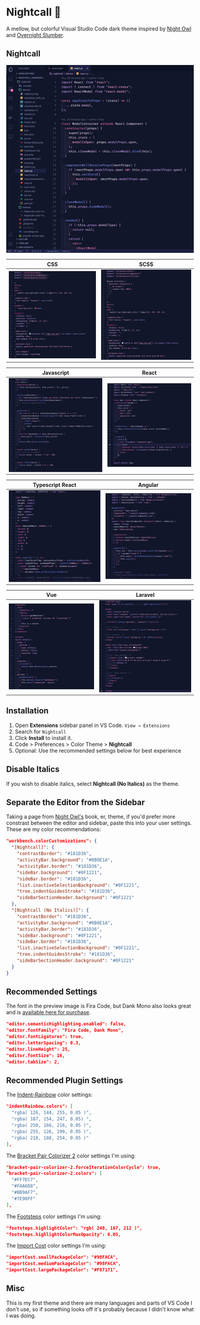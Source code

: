 # Nightcall 🌃

A mellow, but colorful Visual Studio Code dark theme inspired by [Night Owl](https://marketplace.visualstudio.com/items?itemName=sdras.night-owl) and [Overnight Slumber](https://marketplace.visualstudio.com/items?itemName=cev.overnight).

## Nightcall

![Fullscreen](https://github.com/bpat86/nightcall-vscode-theme/raw/main/nightcall-main.jpg)

|                                      CSS                                      |                                      SCSS                                      |
| :---------------------------------------------------------------------------: | :----------------------------------------------------------------------------: |
| ![](https://github.com/bpat86/nightcall-vscode-theme/raw/main/css-screen.jpg) | ![](https://github.com/bpat86/nightcall-vscode-theme/raw/main/scss-screen.jpg) |

|                                  Javascript                                  |                                      React                                      |
| :--------------------------------------------------------------------------: | :-----------------------------------------------------------------------------: |
| ![](https://github.com/bpat86/nightcall-vscode-theme/raw/main/js-screen.jpg) | ![](https://github.com/bpat86/nightcall-vscode-theme/raw/main/react-screen.jpg) |

|                                      Typescript React                                      |                                      Angular                                      |
| :----------------------------------------------------------------------------------------: | :-------------------------------------------------------------------------------: |
| ![](https://github.com/bpat86/nightcall-vscode-theme/raw/main/typescript-react-screen.jpg) | ![](https://github.com/bpat86/nightcall-vscode-theme/raw/main/angular-screen.jpg) |

|                                      Vue                                      |                                         Laravel                                         |
| :---------------------------------------------------------------------------: | :-------------------------------------------------------------------------------------: |
| ![](https://github.com/bpat86/nightcall-vscode-theme/raw/main/vue-screen.jpg) | ![](https://github.com/bpat86/nightcall-vscode-theme/raw/main/laravel-blade-screen.jpg) |

## Installation

1. Open **Extensions** sidebar panel in VS Code. `View → Extensions`
2. Search for `Nightcall`
3. Click **Install** to install it.
4. Code > Preferences > Color Theme > **Nightcall**
5. Optional: Use the recommended settings below for best experience

## Disable Italics

If you wish to disable italics, select **Nightcall (No Italics)** as the theme.

## Separate the Editor from the Sidebar

Taking a page from [Night Owl's](https://marketplace.visualstudio.com/items?itemName=sdras.night-owl) book, er, theme, if you'd prefer more constrast between the editor and sidebar, paste this into your user settings. These are my color recommendations:

```json
"workbench.colorCustomizations": {
  "[Nightcall]": {
    "contrastBorder": "#181D36",
    "activityBar.background": "#0B0E1A",
    "activityBar.border": "#181D36",
    "sideBar.background": "#0F1221",
    "sideBar.border": "#181D36",
    "list.inactiveSelectionBackground": "#0F1221",
    "tree.indentGuidesStroke": "#181D36",
    "sideBarSectionHeader.background": "#0F1221"
  },
  "[Nightcall (No Italics)]": {
    "contrastBorder": "#181D36",
    "activityBar.background": "#0B0E1A",
    "activityBar.border": "#181D36",
    "sideBar.background": "#0F1221",
    "sideBar.border": "#181D36",
    "list.inactiveSelectionBackground": "#0F1221",
    "tree.indentGuidesStroke": "#181D36",
    "sideBarSectionHeader.background": "#0F1221"
  }
}
```

## Recommended Settings

The font in the preview image is Fira Code, but Dank Mono also looks great and is [available here for purchase](https://dank.sh/).

```json
"editor.semanticHighlighting.enabled": false,
"editor.fontFamily": "Fira Code, Dank Mono",
"editor.fontLigatures": true,
"editor.letterSpacing": 0.3,
"editor.lineHeight": 25,
"editor.fontSize": 16,
"editor.tabSize": 2,
```

## Recommended Plugin Settings

The [Indent-Rainbow](https://marketplace.visualstudio.com/items?itemName=oderwat.indent-rainbow) color settings:

```json
"indentRainbow.colors": [
  "rgba( 126, 144, 255, 0.05 )",
  "rgba( 187, 154, 247, 0.05) ",
  "rgba( 250, 166, 216, 0.05 )",
  "rgba( 255, 126, 199, 0.05 )",
  "rgba( 218, 188, 254, 0.05 )"
],
```

The [Bracket Pair Colorizer 2](https://marketplace.visualstudio.com/items?itemName=CoenraadS.bracket-pair-colorizer-2) color settings I'm using:

```json
"bracket-pair-colorizer-2.forceIterationColorCycle": true,
"bracket-pair-colorizer-2.colors": [
  "#FF7EC7",
  "#FAA6D8",
  "#BB9AF7",
  "#7E90FF"
],
```

The [Footsteps](https://marketplace.visualstudio.com/items?itemName=Wattenberger.footsteps) color settings I'm using:

```json
"footsteps.highlightColor": "rgb( 248, 167, 212 )",
"footsteps.highlightColorMaxOpacity": 0.05,
```

The [Import Cost](https://marketplace.visualstudio.com/items?itemName=wix.vscode-import-cost) color settings I'm using:

```json
"importCost.smallPackageColor": "#98FACA",
"importCost.mediumPackageColor": "#98FACA",
"importCost.largePackageColor": "#F87171",
```

## Misc

This is my first theme and there are many languages and parts of VS Code I don't use, so if something looks off it's probably because I didn't know what I was doing.
